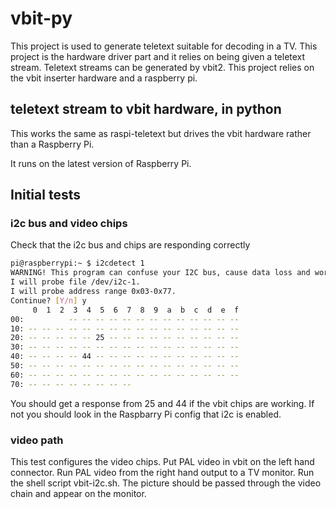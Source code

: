 # vbit-py
This project is used to generate teletext suitable for decoding in a TV. This project is the hardware driver part and it relies on being given a teletext stream. Teletext streams can be generated by vbit2. This project relies on the vbit inserter hardware and a raspberry pi.
## teletext stream to vbit hardware, in python

This works the same as raspi-teletext but drives the vbit hardware rather than a Raspberry Pi.

It runs on the latest version of Raspberry Pi.

## Initial tests
### i2c bus and video chips
Check that the i2c bus and chips are responding correctly
```bash
pi@raspberrypi:~ $ i2cdetect 1
WARNING! This program can confuse your I2C bus, cause data loss and worse!
I will probe file /dev/i2c-1.
I will probe address range 0x03-0x77.
Continue? [Y/n] y
     0  1  2  3  4  5  6  7  8  9  a  b  c  d  e  f
00:          -- -- -- -- -- -- -- -- -- -- -- -- --
10: -- -- -- -- -- -- -- -- -- -- -- -- -- -- -- --
20: -- -- -- -- -- 25 -- -- -- -- -- -- -- -- -- --
30: -- -- -- -- -- -- -- -- -- -- -- -- -- -- -- --
40: -- -- -- -- 44 -- -- -- -- -- -- -- -- -- -- --
50: -- -- -- -- -- -- -- -- -- -- -- -- -- -- -- --
60: -- -- -- -- -- -- -- -- -- -- -- -- -- -- -- --
70: -- -- -- -- -- -- -- --
```
You should get a response from 25 and 44 if the vbit chips are working. If not you should look in the Raspbarry Pi config that i2c is enabled.
### video path
This test configures the video chips. Put PAL video in vbit on the left hand connector. Run PAL video from the right hand output to a TV monitor. Run the shell script vbit-i2c.sh. The picture should be passed through the video chain and appear on the monitor.
